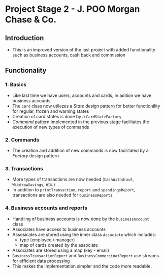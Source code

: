# Project Stage 2 - J. POO Morgan Chase & Co.

## Introduction
* This is an improved version of the last project with added functionality such as business accounts, cash back and commission

## Functionality
### 1. Basics
* Like last time we have users, accounts and cards, in adition we have business accounts
* The `Card` class now utilezes a *State* design pattern for better functionility for regular, frozen and warning states
* Creation of card states is done by a `CardStateFactory`
* *Command* pattern implemented in the previous stage facilitates the execution of new types of commands

### 2. Commands
* The creation and addition of new commands is now facilitated by a *Factory* design pattern

### 3. Transactions
* More types of transactions are now needed (`CashWithdrawl`, `WitdrawSavings`, etc.)
* In addition to `printTransaction`, `report` and `spendingsReport`, transactions are also needed for `businessReports`

### 4. Business accounts and reports
* Handling of business accounts is now done by the `businessAccount` class
* Associates have access to business accounts
* Assosicates are stored using the inner class `Associate` which includes:
  * type (employee / manager)
  * map of cards created by the associate
* Associates are stored using a map (key - email)
* `BusinessTransactionReport` and `BusinessCommercinatReport` use streams for efficient data processing
* This makes the implementation simpler and the code more readable.